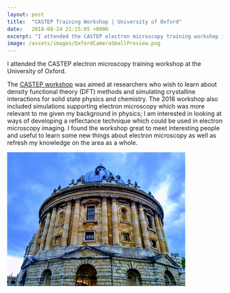 ```yaml
---
layout: post
title:  "CASTEP Training Workshop | University of Oxford"
date:   2018-08-24 21:15:05 +0000
excerpt: "I attended the CASTEP electron microscopy training workshop in Oxford"
image: /assets/images/OxfordCameraSmallPreview.png
---
```

I attended the CASTEP electron microscopy training workshop at the University of Oxford.

The [CASTEP workshop][castep-link] was aimed at researchers who wish to learn about density functional theory (DFT) methods and simulating crystalline interactions for solid state physics and chemistry. The 2018 workshop also included simulations supporting electron microscopy which was more relevant to me given my background in physics; I am interested in looking at ways of developing a reflectance technique which could be used in electron microscopy imaging. I found the workshop great to meet interesting people and useful to learn some new things about electron microscopy as well as refresh my knowledge on the area as a whole.



![Quick snap of Radcliffe Camera I took during the group quiz.](/assets/images/OxfordCameraSmall.png)






[castep-link]: http://www.castep.org/CASTEP/CASTEP



